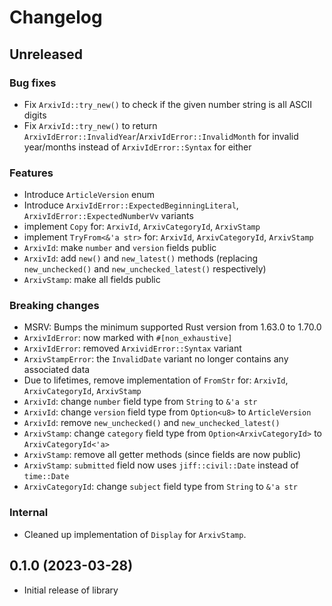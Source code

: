 # Changelog

## Unreleased

### Bug fixes
- Fix `ArxivId::try_new()` to check if the given number string is all ASCII digits
- Fix `ArxivId::try_new()` to return `ArxivIdError::InvalidYear`/`ArxivIdError::InvalidMonth` for invalid year/months instead of `ArxivIdError::Syntax` for either

### Features
- Introduce `ArticleVersion` enum
- Introduce `ArxivIdError::ExpectedBeginningLiteral`, `ArxivIdError::ExpectedNumberVv` variants
- implement `Copy` for: `ArxivId`, `ArxivCategoryId`, `ArxivStamp`
- implement `TryFrom<&'a str>` for: `ArxivId`, `ArxivCategoryId`, `ArxivStamp`
- `ArxivId`: make `number` and `version` fields public
- `ArxivId`: add `new()` and `new_latest()` methods (replacing `new_unchecked()` and `new_unchecked_latest()` respectively)
- `ArxivStamp`: make all fields public

### Breaking changes
- MSRV: Bumps the minimum supported Rust version from 1.63.0 to 1.70.0
- `ArxivIdError`: now marked with `#[non_exhaustive]`
- `ArxivIdError`: removed `ArxividError::Syntax` variant
- `ArxivStampError`: the `InvalidDate` variant no longer contains any associated data
- Due to lifetimes, remove implementation of `FromStr` for: `ArxivId`, `ArxivCategoryId`, `ArxivStamp`
- `ArxivId`: change `number` field type from `String` to `&'a str`
- `ArxivId`: change `version` field type from `Option<u8>` to `ArticleVersion`
- `ArxivId`: remove `new_unchecked()` and `new_unchecked_latest()`
- `ArxivStamp`: change `category` field type from `Option<ArxivCategoryId>` to `ArxivCategoryId<'a>`
- `ArxivStamp`: remove all getter methods (since fields are now public)
- `ArxivStamp`: `submitted` field now uses `jiff::civil::Date` instead of `time::Date`
- `ArxivCategoryId`: change `subject` field type from `String` to `&'a str`

### Internal
- Cleaned up implementation of `Display` for `ArxivStamp`.

## 0.1.0 (2023-03-28)

- Initial release of library
